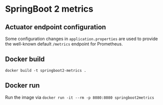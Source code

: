 # SpringBoot 2 metrics

## Actuator endpoint configuration

Some configuration changes in `application.properties` are used to provide the
well-known default `/metrics` endpoint for Prometheus.

## Docker build

`docker build -t springboot2-metrics .`

## Docker run

Run the image via `docker run -it --rm -p 8080:8080 springboot2metrics`
